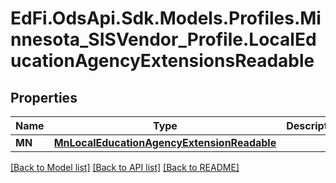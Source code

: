 # EdFi.OdsApi.Sdk.Models.Profiles.Minnesota_SISVendor_Profile.LocalEducationAgencyExtensionsReadable
## Properties

Name | Type | Description | Notes
------------ | ------------- | ------------- | -------------
**MN** | [**MnLocalEducationAgencyExtensionReadable**](MnLocalEducationAgencyExtensionReadable.md) |  | [optional] 

[[Back to Model list]](../README.md#documentation-for-models) [[Back to API list]](../README.md#documentation-for-api-endpoints) [[Back to README]](../README.md)

